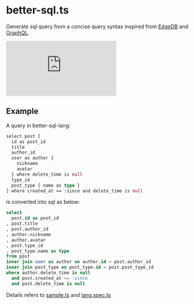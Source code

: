 # better-sql.ts

Generate sql query from a concise query syntax inspired from [EdgeDB](https://www.edgedb.com/blog/edgedb-1-0) and [GraphQL](https://graphql.org/).

[![npm Package Version](https://img.shields.io/npm/v/better-sql.ts)](https://www.npmjs.com/package/better-sql.ts)

<!-- [![npm Package Downloads](https://img.shields.io/npm/dm/better-sql.ts)](https://www.npmtrends.com/better-sql-lang) -->

## Example

A query in better-sql-lang:

```graphql
select post [
  id as post_id
  title
  author_id
  user as author {
    nickname
    avatar
  } where delete_time is null
  type_id
  post_type { name as type }
] where created_at >= :since and delete_time is null
```

is converted into sql as below:

```sql
select
  post.id as post_id
, post.title
, post.author_id
, author.nickname
, author.avatar
, post.type_id
, post_type.name as type
from post
inner join user as author on author.id = post.author_id
inner join post_type on post_type.id = post.post_type_id
where author.delete_time is null
  and post.created_at >= :since
  and post.delete_time is null
```

Details refers to [sample.ts](./test/sample.ts) and [lang.spec.ts](./test/lang.spec.ts)
